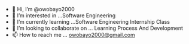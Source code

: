 - 👋 Hi, I’m @owobayo2000
- 👀 I’m interested in ...Software Engineering
- 🌱 I’m currently learning ...Software Engineering Internship Class
- 💞️ I’m looking to collaborate on ... Learning Process And Development
- 📫 How to reach me ... owobayo2000@gmail.com

<!---
owobayo2000/owobayo2000 is a ✨ special ✨ repository because its `README.md` (this file) appears on your GitHub profile.
You can click the Preview link to take a look at your changes.
--->
